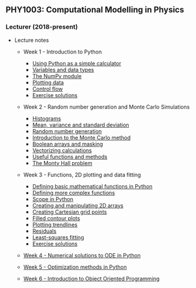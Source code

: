 ## PHY1003: Computational Modelling in Physics
### Lecturer (2018-present)

* Lecture notes
    
    * Week 1 - Introduction to Python
        * [Using Python as a simple calculator](phy1003/week-1/calculator.md)
        * [Variables and data types](phy1003/week-1/variables-datatypes.md)
        * [The NumPy module](phy1003/week-1/numpy.md)
        * [Plotting data](phy1003/week-1/plotting-data.md)
        * [Control flow](phy1003/week-1/control-flow.md)
        * [Exercise solutions](phy1003/week-1/solutions.md)
    * Week 2 - Random number generation and Monte Carlo Simulations
        * [Histograms](phy1003/week-2/histograms.md)
        * [Mean, variance and standard deviation](phy1003/week-2/mean-variance-std.md)
        * [Random number generation](phy1003/week-2/random-number-generation.md)
        * [Introduction to the Monte Carlo method](phy1003/week-2/monte-carlo-simulations.md)
        * [Boolean arrays and masking](phy1003/week-2/boolean-arrays-and-masking.md)
        * [Vectorizing calculations](phy1003/week-2/vectorizing-calculations.md)
        * [Useful functions and methods](phy1003/week-2/useful-functions.md)
        * [The Monty Hall problem](phy1003/week-2/monty-hall.md)
    * Week 3 - Functions, 2D plotting and data fitting
        * [Defining basic mathematical functions in Python](phy1003/week-3/functions-1.md)
        * [Defining more complex functions](phy1003/week-3/functions-2.md)
        * [Scope in Python](phy1003/week-3/scope.md)
        * [Creating and manipulating 2D arrays](phy1003/week-3/2d-arrays.md)
        * [Creating Cartesian grid points](phy1003/week-3/meshgrid.md)
        * [Filled contour plots](phy1003/week-3/filled-contour-plots.md)
        * [Plotting trendlines](phy1003/week-3/trendlines.md)
        * [Residuals](phy1003/week-3/residuals.md)
        * [Least-squares fitting](phy1003/week-3/least-squares.md)
        * [Exercise solutions](phy1003/week-3/solutions.md)

    * [Week 4 - Numerical solutions to ODE in Python](phy1003/week-4/week-4.md)
    * [Week 5 - Optimization methods in Python](phy1003/week-5/week-5.md)
    * [Week 6 - Introduction to Object Oriented Programming](phy1003/week-6/week-6.md)